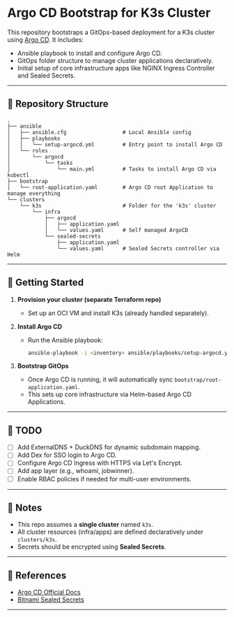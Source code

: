 # Argo CD Bootstrap for K3s Cluster

This repository bootstraps a GitOps-based deployment for a K3s cluster using [Argo CD](https://argo-cd.readthedocs.io/). It includes:

- Ansible playbook to install and configure Argo CD.
- GitOps folder structure to manage cluster applications declaratively.
- Initial setup of core infrastructure apps like NGINX Ingress Controller and Sealed Secrets.

---

## 📁 Repository Structure

```
.
├── ansible
│   ├── ansible.cfg                  # Local Ansible config
│   ├── playbooks
│   │   └── setup-argocd.yml         # Entry point to install Argo CD
│   └── roles
│       └── argocd
│           └── tasks
│               └── main.yml         # Tasks to install Argo CD via kubectl
├── bootstrap
│   └── root-application.yaml        # Argo CD root Application to manage everything
└── clusters
    └── k3s                          # Folder for the 'k3s' cluster
        └── infra
            ├── argocd
            │   ├── application.yaml
            │   └── values.yaml      # Self managed ArgoCD
            └── sealed-secrets
                ├── application.yaml
                └── values.yaml      # Sealed Secrets controller via Helm
```

---

## 🚀 Getting Started

1. **Provision your cluster (separate Terraform repo)**
   - Set up an OCI VM and install K3s (already handled separately).

2. **Install Argo CD**
   - Run the Ansible playbook:
     ```bash
     ansible-playbook -i <inventory> ansible/playbooks/setup-argocd.yml
     ```

3. **Bootstrap GitOps**
   - Once Argo CD is running, it will automatically sync `bootstrap/root-application.yaml`.
   - This sets up core infrastructure via Helm-based Argo CD Applications.

---

## 📝 TODO

- [ ] Add ExternalDNS + DuckDNS for dynamic subdomain mapping.
- [ ] Add Dex for SSO login to Argo CD.
- [ ] Configure Argo CD Ingress with HTTPS via Let's Encrypt.
- [ ] Add app layer (e.g., whoami, jobwinner).
- [ ] Enable RBAC policies if needed for multi-user environments.

---

## 🧠 Notes

- This repo assumes a **single cluster** named `k3s`.
- All cluster resources (infra/apps) are defined declaratively under `clusters/k3s`.
- Secrets should be encrypted using **Sealed Secrets**.

---

## 🔗 References

- [Argo CD Official Docs](https://argo-cd.readthedocs.io/)
- [Bitnami Sealed Secrets](https://github.com/bitnami-labs/sealed-secrets)

---
